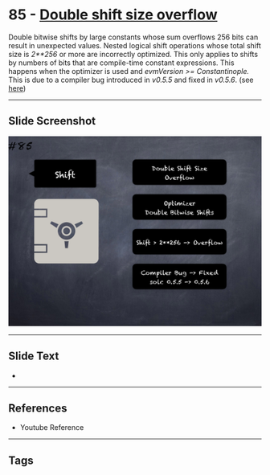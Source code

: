 # 85 - [Double shift size overflow](Double%20shift%20size%20overflow.md)
Double bitwise shifts by large constants whose sum overflows 256 bits can result in unexpected values. Nested logical shift operations whose total shift size is _2**256_ or more are incorrectly optimized. This only applies to shifts by numbers of bits that are compile-time constant expressions. This happens when the optimizer is used and _evmVersion >= Constantinople._ This is due to a compiler bug introduced in _v0.5.5_ and fixed in _v0.5.6_. (see [here](https://docs.soliditylang.org/en/v0.8.9/bugs.html))

___
## Slide Screenshot
![085.png](../images/pitfalls_and_best_practices101/085.png)
___
## Slide Text
- 
___
## References
- Youtube Reference
___
## Tags